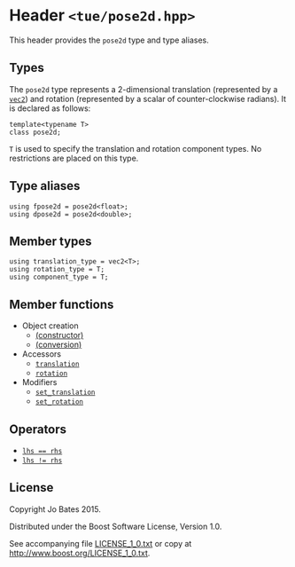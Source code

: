 Header `<tue/pose2d.hpp>`
=========================
This header provides the `pose2d` type and type aliases.

Types
-----
The `pose2d` type represents a 2-dimensional translation (represented by a
[`vec2`](vec.md)) and rotation (represented by a scalar of counter-clockwise
radians). It is declared as follows:

    template<typename T>
    class pose2d;

`T` is used to specify the translation and rotation component types. No
restrictions are placed on this type.

Type aliases
------------
    using fpose2d = pose2d<float>;
    using dpose2d = pose2d<double>;

Member types
------------
    using translation_type = vec2<T>;
    using rotation_type = T;
    using component_type = T;

Member functions
----------------
- Object creation
    - [(constructor)](../functions/pose2d/constructor.md)
    - [(conversion)](../functions/pose2d/conversion.md)
- Accessors
    - [`translation`](../functions/pose2d/translation.md)
	- [`rotation`](../functions/pose2d/rotation.md)
- Modifiers
    - [`set_translation`](../functions/pose2d/set_translation.md)
    - [`set_rotation`](../functions/pose2d/set_rotation.md)

Operators
---------
- [`lhs == rhs`](../operators/pose2d/equal_to.md)
- [`lhs != rhs`](../operators/pose2d/not_equal_to.md)

License
-------
Copyright Jo Bates 2015.

Distributed under the Boost Software License, Version 1.0.

See accompanying file [LICENSE_1_0.txt](../../LICENSE_1_0.txt) or copy at
http://www.boost.org/LICENSE_1_0.txt.
